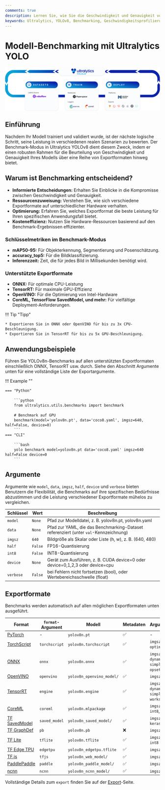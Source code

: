 ```yaml
---
comments: true
description: Lernen Sie, wie Sie die Geschwindigkeit und Genauigkeit von YOLOv8 über verschiedene Exportformate hinweg profilieren können; erhalten Sie Einblicke in mAP50-95, Genauigkeit_top5 Kennzahlen und mehr.
keywords: Ultralytics, YOLOv8, Benchmarking, Geschwindigkeitsprofilierung, Genauigkeitsprofilierung, mAP50-95, accuracy_top5, ONNX, OpenVINO, TensorRT, YOLO-Exportformate
---
```


# Modell-Benchmarking mit Ultralytics YOLO

<img width="1024" src="https://github.com/ultralytics/assets/raw/main/yolov8/banner-integrations.png" alt="Ultralytics YOLO-Ökosystem und Integrationen">

## Einführung

Nachdem Ihr Modell trainiert und validiert wurde, ist der nächste logische Schritt, seine Leistung in verschiedenen realen Szenarien zu bewerten. Der Benchmark-Modus in Ultralytics YOLOv8 dient diesem Zweck, indem er einen robusten Rahmen für die Beurteilung von Geschwindigkeit und Genauigkeit Ihres Modells über eine Reihe von Exportformaten hinweg bietet.

## Warum ist Benchmarking entscheidend?

- **Informierte Entscheidungen:** Erhalten Sie Einblicke in die Kompromisse zwischen Geschwindigkeit und Genauigkeit.
- **Ressourcenzuweisung:** Verstehen Sie, wie sich verschiedene Exportformate auf unterschiedlicher Hardware verhalten.
- **Optimierung:** Erfahren Sie, welches Exportformat die beste Leistung für Ihren spezifischen Anwendungsfall bietet.
- **Kosteneffizienz:** Nutzen Sie Hardware-Ressourcen basierend auf den Benchmark-Ergebnissen effizienter.

### Schlüsselmetriken im Benchmark-Modus

- **mAP50-95:** Für Objekterkennung, Segmentierung und Posenschätzung.
- **accuracy_top5:** Für die Bildklassifizierung.
- **Inferenzzeit:** Zeit, die für jedes Bild in Millisekunden benötigt wird.

### Unterstützte Exportformate

- **ONNX:** Für optimale CPU-Leistung
- **TensorRT:** Für maximale GPU-Effizienz
- **OpenVINO:** Für die Optimierung von Intel-Hardware
- **CoreML, TensorFlow SavedModel, und mehr:** Für vielfältige Deployment-Anforderungen.

!!! Tip "Tipp"

    * Exportieren Sie in ONNX oder OpenVINO für bis zu 3x CPU-Beschleunigung.
    * Exportieren Sie in TensorRT für bis zu 5x GPU-Beschleunigung.

## Anwendungsbeispiele

Führen Sie YOLOv8n-Benchmarks auf allen unterstützten Exportformaten einschließlich ONNX, TensorRT usw. durch. Siehe den Abschnitt Argumente unten für eine vollständige Liste der Exportargumente.

!!! Example ""

    === "Python"

        ```python
        from ultralytics.utils.benchmarks import benchmark

        # Benchmark auf GPU
        benchmark(model='yolov8n.pt', data='coco8.yaml', imgsz=640, half=False, device=0)
        ```
    === "CLI"

        ```bash
        yolo benchmark model=yolov8n.pt data='coco8.yaml' imgsz=640 half=False device=0
        ```

## Argumente

Argumente wie `model`, `data`, `imgsz`, `half`, `device` und `verbose` bieten Benutzern die Flexibilität, die Benchmarks auf ihre spezifischen Bedürfnisse abzustimmen und die Leistung verschiedener Exportformate mühelos zu vergleichen.

| Schlüssel | Wert    | Beschreibung                                                                         |
|-----------|---------|--------------------------------------------------------------------------------------|
| `model`   | `None`  | Pfad zur Modelldatei, z. B. yolov8n.pt, yolov8n.yaml                                 |
| `data`    | `None`  | Pfad zur YAML, die das Benchmarking-Dataset referenziert (unter `val`-Kennzeichnung) |
| `imgsz`   | `640`   | Bildgröße als Skalar oder Liste (h, w), z. B. (640, 480)                             |
| `half`    | `False` | FP16-Quantisierung                                                                   |
| `int8`    | `False` | INT8-Quantisierung                                                                   |
| `device`  | `None`  | Gerät zum Ausführen, z. B. CUDA device=0 oder device=0,1,2,3 oder device=cpu         |
| `verbose` | `False` | bei Fehlern nicht fortsetzen (bool), oder Wertebereichsschwelle (float)              |

## Exportformate

Benchmarks werden automatisch auf allen möglichen Exportformaten unten ausgeführt.

| Format                                                             | `format`-Argument | Modell                    | Metadaten | Argumente                                           |
|--------------------------------------------------------------------|-------------------|---------------------------|-----------|-----------------------------------------------------|
| [PyTorch](https://pytorch.org/)                                    | -                 | `yolov8n.pt`              | ✅         | -                                                   |
| [TorchScript](https://pytorch.org/docs/stable/jit.html)            | `torchscript`     | `yolov8n.torchscript`     | ✅         | `imgsz`, `optimize`                                 |
| [ONNX](https://onnx.ai/)                                           | `onnx`            | `yolov8n.onnx`            | ✅         | `imgsz`, `half`, `dynamic`, `simplify`, `opset`     |
| [OpenVINO](https://docs.openvino.ai/latest/index.html)             | `openvino`        | `yolov8n_openvino_model/` | ✅         | `imgsz`, `half`                                     |
| [TensorRT](https://developer.nvidia.com/tensorrt)                  | `engine`          | `yolov8n.engine`          | ✅         | `imgsz`, `half`, `dynamic`, `simplify`, `workspace` |
| [CoreML](https://github.com/apple/coremltools)                     | `coreml`          | `yolov8n.mlpackage`       | ✅         | `imgsz`, `half`, `int8`, `nms`                      |
| [TF SavedModel](https://www.tensorflow.org/guide/saved_model)      | `saved_model`     | `yolov8n_saved_model/`    | ✅         | `imgsz`, `keras`                                    |
| [TF GraphDef](https://www.tensorflow.org/api_docs/python/tf/Graph) | `pb`              | `yolov8n.pb`              | ❌         | `imgsz`                                             |
| [TF Lite](https://www.tensorflow.org/lite)                         | `tflite`          | `yolov8n.tflite`          | ✅         | `imgsz`, `half`, `int8`                             |
| [TF Edge TPU](https://coral.ai/docs/edgetpu/models-intro/)         | `edgetpu`         | `yolov8n_edgetpu.tflite`  | ✅         | `imgsz`                                             |
| [TF.js](https://www.tensorflow.org/js)                             | `tfjs`            | `yolov8n_web_model/`      | ✅         | `imgsz`                                             |
| [PaddlePaddle](https://github.com/PaddlePaddle)                    | `paddle`          | `yolov8n_paddle_model/`   | ✅         | `imgsz`                                             |
| [ncnn](https://github.com/Tencent/ncnn)                            | `ncnn`            | `yolov8n_ncnn_model/`     | ✅         | `imgsz`, `half`                                     |

Vollständige Details zum `export` finden Sie auf der [Export](https://docs.ultralytics.com/modes/export/)-Seite.
